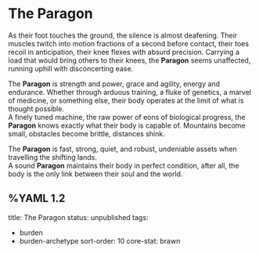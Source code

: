 # The Paragon
As their foot touches the ground, the silence is almost deafening. Their muscles twitch into motion fractions of a second before contact, their toes recoil in anticipation, their knee flexes with absurd precision. Carrying a load that would bring others to their knees, the **Paragon** seems unaffected, running uphill with disconcerting ease.   
   
The **Paragon** is strength and power, grace and agility, energy and endurance. Whether through arduous training, a fluke of genetics, a marvel of medicine, or something else, their body operates at the limit of what is thought possible.  
A finely tuned machine, the raw power of eons of biological progress, the **Paragon** knows exactly what their body is capable of. Mountains become small, obstacles become brittle, distances shink.  
  
The **Paragon** is fast, strong, quiet, and robust, undeniable assets when travelling the shifting lands.  
A sound **Paragon** maintains their body in perfect condition, after all, the body is the only link between their soul and the world.

%YAML 1.2
---
title: The Paragon
status: unpublished
tags:
  - burden
  - burden-archetype
sort-order: 10
core-stat: brawn